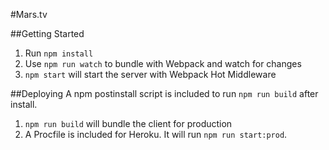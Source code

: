 #Mars.tv

##Getting Started

1. Run `npm install`
2. Use `npm run watch` to bundle with Webpack and watch for changes
3. `npm start` will start the server with Webpack Hot Middleware

##Deploying
A npm postinstall script is included to run `npm run build` after install.

1. `npm run build` will bundle the client for production
2. A Procfile is included for Heroku. It will run `npm run start:prod`.
